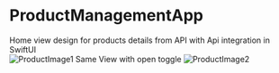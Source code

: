 # ProductManagementApp
Home view design for products details from API with Api integration in SwiftUI  
![ProductImage1](https://user-images.githubusercontent.com/61162466/155897773-a3a9f67d-84df-4c9b-b9fb-ef8d005781a2.png)
Same View with open toggle
![ProductImage2](https://user-images.githubusercontent.com/61162466/155897871-9d1e457e-2154-4090-b7d8-735f877326da.png)
